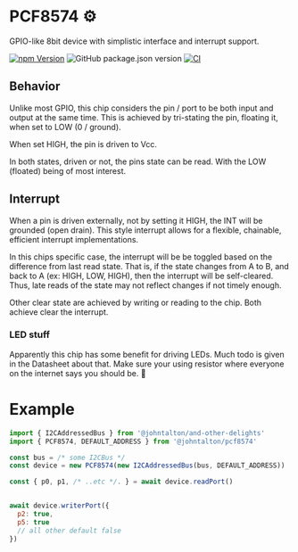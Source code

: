 # PCF8574 ⚙️

GPIO-like 8bit device with simplistic interface and interrupt support.


[![npm Version](http://img.shields.io/npm/v/@johntalton/PCF8574.svg)](https://www.npmjs.com/package/@johntalton/PCF8574)
![GitHub package.json version](https://img.shields.io/github/package-json/v/johntalton/PCF8574)
[![CI](https://github.com/johntalton/pcf8574/actions/workflows/CI.yml/badge.svg)](https://github.com/johntalton/pcf8574/actions/workflows/CI.yml)



## Behavior

Unlike most GPIO, this chip considers the pin / port to be both input and output at the same time.  This is achieved by tri-stating the pin, floating it, when set to LOW (0 / ground).

When set HIGH, the pin is driven to Vcc.

In both states, driven or not, the pins state can be read.  With the LOW (floated) being of most interest.

## Interrupt

When a pin is driven externally, not by setting it HIGH, the INT will be grounded (open drain).  This style interrupt allows for a flexible, chainable, efficient interrupt implementations.

In this chips specific case, the interrupt will be be toggled based on the difference from last read state.  That is, if the state changes from A to B, and back to A (ex: HIGH, LOW, HIGH), then the interrupt will be self-cleared.  Thus, late reads of the state may not reflect changes if not timely enough.

Other clear state are achieved by writing or reading to the chip.  Both achieve clear the interrupt.

### LED stuff

Apparently this chip has some benefit for driving LEDs.  Much todo is given in the Datasheet about that.  Make sure your using resistor where everyone on the internet says you should be. 🥳

# Example

```javascript
import { I2CAddressedBus } from '@johntalton/and-other-delights'
import { PCF8574, DEFAULT_ADDRESS } from '@johntalton/pcf8574'

const bus = /* some I2CBus */
const device = new PCF8574(new I2CAddressedBus(bus, DEFAULT_ADDRESS))

const { p0, p1, /* ..etc */. } = await device.readPort()


await device.writerPort({
  p2: true,
  p5: true
  // all other default false
})

```
